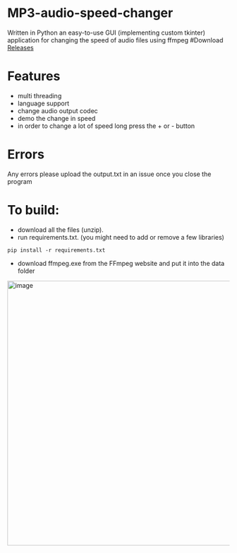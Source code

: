 # MP3-audio-speed-changer
Written in Python an easy-to-use GUI (implementing custom tkinter) application for changing the speed of audio files using ffmpeg
#Download
[Releases](https://github.com/10110000mh/mp3-audio-speed-changer/releases)
# Features
- multi threading
- language support
- change audio output codec
- demo the change in speed
- in order to change a lot of speed long press the + or - button
# Errors
Any errors please upload the output.txt in an issue once you close the program 
  
# To build:

- download all the files (unzip).
- run requirements.txt. (you might need to add or remove a few libraries)
```
pip install -r requirements.txt
```
- download ffmpeg.exe from the FFmpeg website and put it into the data folder
<img width="599" alt="image" src="https://github.com/10110000mh/mp3-audio-speed-changer/assets/153207589/bc51607c-1125-4561-adfe-49037a5679f2">


